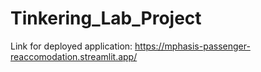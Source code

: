 # Tinkering_Lab_Project

Link for deployed application: https://mphasis-passenger-reaccomodation.streamlit.app/
